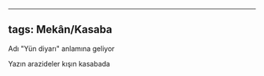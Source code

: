 ---
  tags: Mekân/Kasaba
  ---
  
  Adı "Yün diyarı" anlamına geliyor
  
  Yazın arazideler kışın kasabada